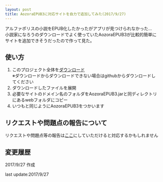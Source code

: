 ```yaml
---
layout: post
title: AozoraEPUB3に対応サイトを自力で追加してみた(2017/9/27)
---
```


アルファポリスの小説をEPUB化したかったがアプリが見つけられなかった...  
小説家になろうのダウンロードでよく使っていたAozoraEPUB3が比較的簡単にサイトを追加できそうだったので作って見た。


使い方
--

1. このプロジェクト全体を[ダウンロード](https://github.com/mac100mokk1/add-aozoraEPUB-site/archive/master.zip)  
※ダウンロードからダウンロードできない場合はgithubからダウンロードしてください  
2. ダウンロードしたファイルを展開
3. 必要なサイトのドメイン名のフォルダをAozoraEPUB3.jarと同ディレクトリにあるwebフォルダにコピー
4. いつもと同じようにAozoraEPUB3をつかいます

リクエストや問題点の報告について
---
リクエストや問題点等の報告は[ここ](https://github.com/mac100mokk1/add-aozoraEPUB-site/issues)にしていただけると対応するかもしれません  



変更履歴
--
2017/9/27 作成


last update:2017/9/27

